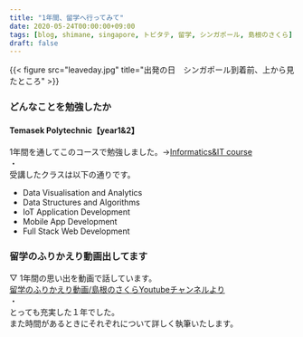 ```yaml
---
title: "1年間、留学へ行ってみて"
date: 2020-05-24T00:00:00+09:00
tags: [blog, shimane, singapore, トビタテ, 留学, シンガポール, 島根のさくら]
draft: false
---
```


{{< figure src="leaveday.jpg" title="出発の日　シンガポール到着前、上から見たところ" >}} 

### どんなことを勉強したか
#### Temasek Polytechnic【year1&2】
1年間を通してこのコースで勉強しました。→[Informatics&IT course](https://www.tp.edu.sg/schools/iit/information-technology)  
・  
受講したクラスは以下の通りです。
- Data Visualisation and Analytics
- Data Structures and Algorithms
- IoT Application Development
- Mobile App Development
- Full Stack Web Development 

### 留学のふりかえり動画出してます
▽ 1年間の思い出を動画で話しています。  
[留学のふりかえり動画/島根のさくらYoutubeチャンネルより](https://youtu.be/sODYdKwxQLs)     
・  
とっても充実した１年でした。  
また時間があるときにそれぞれについて詳しく執筆いたします。   